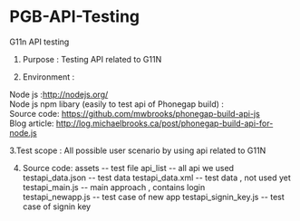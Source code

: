 PGB-API-Testing
===============

G11n API testing 

1. Purpose : Testing API related to G11N

2. Environment  :

Node js :http://nodejs.org/   
Node js npm libary (easily to test api of Phonegap build) :  
Source code: https://github.com/mwbrooks/phonegap-build-api-js    
Blog article: http://log.michaelbrooks.ca/post/phonegap-build-api-for-node.js

3.Test scope :
All possible user scenario by using api related to G11N

4. Source code:
assets	-- test file
api_list	-- all api we used
testapi_data.json	-- test data
testapi_data.xml -- test data , not used yet
testapi_main.js	-- main approach , contains login  
testapi_newapp.js	-- test case of new app
testapi_signin_key.js -- test case of signin key 
